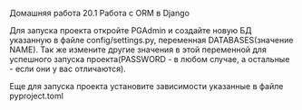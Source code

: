 Домашняя работа 20.1 Работа с ORM в Django


Для запуска проекта откройте PGAdmin и создайте новую БД указанную в файле config/settings.py, переменная DATABASES(значение NAME).
Так же измените другие значения в этой переменной для успешного запуска проекта(PASSWORD - в любом случае, а остальные - если они у вас отличаются).

Еще для запуска проекта установите зависимости указанные в файле pyproject.toml
